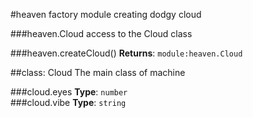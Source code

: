 #heaven
factory module creating dodgy cloud

  
###heaven.Cloud
access to the Cloud class

  
###heaven.createCloud()
**Returns**: `module:heaven.Cloud`  

##class: Cloud
The main class of machine


###cloud.eyes
**Type**: `number`  
###cloud.vibe
**Type**: `string`  

